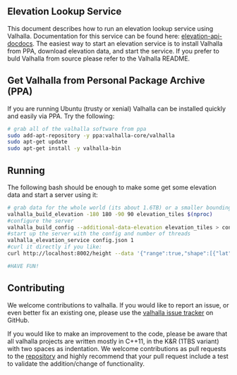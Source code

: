 Elevation Lookup Service
---------
This document describes how to run an elevation lookup service using Valhalla. Documentation for this service can be found here: [elevation-api-docdocs](https://github.com/valhalla/valhalla-docs/tree/master/elevation/elevation-service.md). The easiest way to start an elevation service is to install Valhalla from PPA, download elevation data, and start the service. If you prefer to buld Valhalla from source please refer to the Valhalla README.

Get Valhalla from Personal Package Archive (PPA)
------------------------------------------------
If you are running Ubuntu (trusty or xenial) Valhalla can be installed quickly and easily via PPA. Try the following:

```bash
# grab all of the valhalla software from ppa
sudo add-apt-repository -y ppa:valhalla-core/valhalla
sudo apt-get update
sudo apt-get install -y valhalla-bin
```

Running
-------

The following bash should be enough to make some get some elevation data and start a server using it:

```bash
# grab data for the whole world (its about 1.6TB) or a smaller bounding box
valhalla_build_elevation -180 180 -90 90 elevation_tiles $(nproc)
#configure the server
valhalla_build_config --additional-data-elevation elevation_tiles > config.json
#start up the server with the config and number of threads
valhalla_elevation_service config.json 1
#curl it directly if you like:
curl http://localhost:8002/height --data '{"range":true,"shape":[{"lat":40.712431,"lon":-76.504916},{"lat":40.712275,"lon":-76.605259},{"lat":40.712122,"lon":-76.805694},{"lat":40.722431,"lon":-76.884916},{"lat":40.812275,"lon":-76.905259},{"lat":40.912122,"lon":-76.965694}]' | jq '.'

#HAVE FUN!
```

Contributing
------------

We welcome contributions to valhalla. If you would like to report an issue, or even better fix an existing one, please use the [valhalla issue tracker](https://github.com/valhalla/valhalla/issues) on GitHub.

If you would like to make an improvement to the code, please be aware that all valhalla projects are written mostly in C++11, in the K&R (1TBS variant) with two spaces as indentation. We welcome contributions as pull requests to the [repository](https://github.com/valhalla/valhalla) and highly recommend that your pull request include a test to validate the addition/change of functionality.
